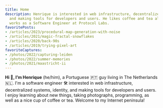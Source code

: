 ```yaml
---
title: Home
description: Henrique is interested in web infrastructure, decentralized systems,
  and making tools for developers and users. He likes coffee and tea alike. Currently
  works as a Software Engineer at Protocol Labs.
favoritePosts:
- /articles/2023/procedural-map-generation-with-noise
- /articles/2021/magic-fractal-snowflakes
- /articles/2020/back-90s
- /articles/2019/trying-pixel-art
favoriteCaptures:
- /photos/2022/capturing-leiden
- /photos/2022/summer-memories
- /photos/2021/maastricht-ii
---
```


**Hi 👋, I’m Henrique** (he/him), a Portuguese 🇵🇹 guy living in The Netherlands 🇳🇱. I'm a software engineer 🛠 interested in web infrastructure, decentralized systems, identity, and making tools for developers and users. I enjoy learning about new things, taking photographs, programming, as well as a nice cup of coffee or tea. Welcome to my Internet peninsula!

<div class='h-card' hidden>
  <a href='https://hacdias.com/' class='u-uid u-url p-name'>Henrique Dias</a>
  <a class='u-photo' href='https://hacdias.com/avatar/256.jpg'>(Photo)</data>
  <a href='mailto:mail@hacdias.com' rel='me" class='u-email'>mail@hacdias.com</a>
  <a class='u-key' href='{{ absURL "/pubkey.asc" }}'>PGP key</a>
</div>
